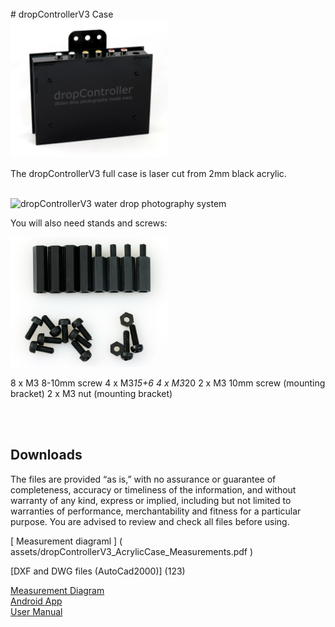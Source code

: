 <br>
# dropControllerV3 Case
<br>
<img src="imgs/dropControllerV3_AcrylicCaseStanding_1170.jpg" alt="dropControllerV3 water drop photography system"  width="50%" >

The dropControllerV3 full case is laser cut from 2mm black acrylic.

<br>
<img src="imgs/dropControllerV3_AcrylicCase_Layout_h1600.jpg" alt="dropControllerV3 water drop photography system"  width="50%" >


You will also need stands and screws:

<img src="imgs/dropControllerV3_AcrylicCase_M3HexStands_w800.jpg" alt="dropControllerV3 water drop photography system"  width="50%" >

8 x M3 8-10mm screw
4 x M3*15+6
4 x M3*20
2 x M3 10mm screw (mounting bracket)
2 x M3 nut (mounting bracket)


<br>
<br>

## Downloads

The files are provided “as is,” with no assurance or guarantee of completeness, accuracy or timeliness of the information, and without warranty of any kind, express or implied, including but not limited to warranties of performance, merchantability and fitness for a particular purpose. You are advised to review and check all files before using.


[ Measurement diagraml ] ( assets/dropControllerV3_AcrylicCase_Measurements.pdf ) <br>


[DXF and DWG files (AutoCad2000)] (123)  <br>




[Measurement Diagram](assets/dropControllerV3_AcrylicCase_Measurements.pdf) <br>
[Android App](ANDROID-APP.md) <br>
[User Manual](USER-MANUAL.md) <br>


<br>
<br>

<br>
<br>

<br>
<br>





